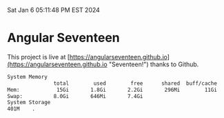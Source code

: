 Sat Jan  6 05:11:48 PM EST 2024

# Angular Seventeen


This project is live at [https://angularseventeen.github.io](https://angularseventeen.github.io "Seventeen!") thanks to Github.

```bash
System Memory
               total        used        free      shared  buff/cache   available
Mem:            15Gi       1.8Gi       2.2Gi       296Mi        11Gi        13Gi
Swap:          8.0Gi       646Mi       7.4Gi
System Storage
401M	.
